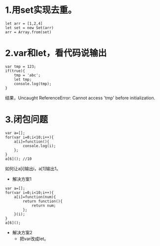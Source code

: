 # 1.用set实现去重。
```{javascript}
let arr = [1,2,4]
let set = new Set(arr)
arr = Array.from(set)
```

# 2.var和let，看代码说输出
```{javascript}
var tmp = 123;
if(true){
    tmp = 'abc';
    let tmp;
    console.log(tmp);
}
```
结果，Uncaught ReferenceError: Cannot access 'tmp' before initialization.

# 3.闭包问题
```{javascript}
var a=[];
for(var i=0;i<10;i++){
    a[i]=function(){
        console.log(i);
    };
}
a[6](); //10
```
如何让a[i]输出i，a[1]输出1。
- 解决方案1
```{javascript}
var a=[];
for(var i=0;i<10;i++){
    a[i]=function(num){
        return function(){
            return num;
        };
    }(i);
}
a[6]();
```
- 解决方案2
  - 把var改成let。
  
# 